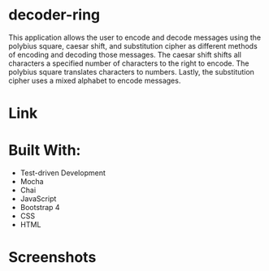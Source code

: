# decoder-ring

This application allows the user to encode and decode messages using the polybius square, caesar shift, and substitution cipher as different methods of encoding and decoding those messages. The caesar shift shifts all characters a specified number of characters to the right to encode. The polybius square translates characters to numbers. Lastly, the substitution cipher uses a mixed alphabet to encode messages.

# Link

# Built With:
* Test-driven Development
* Mocha
* Chai
* JavaScript
* Bootstrap 4
* CSS
* HTML

# Screenshots
